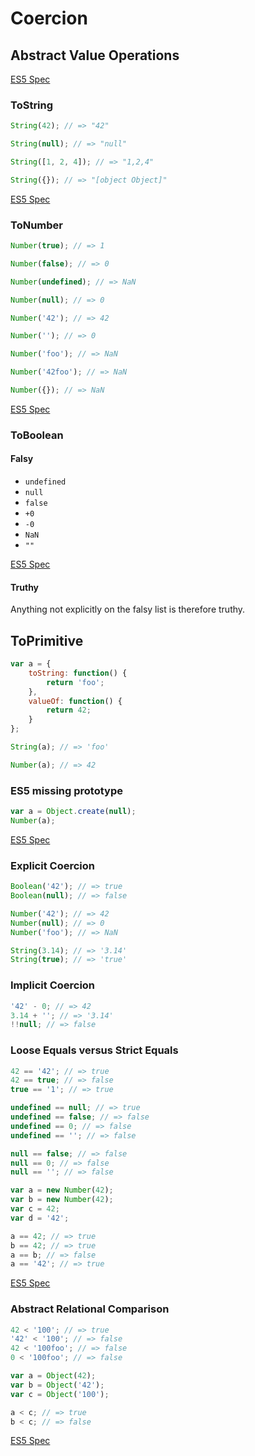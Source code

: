 # Coercion

## Abstract Value Operations

[ES5 Spec](https://es5.github.io/#x9.1)

### ToString

```js
String(42); // => "42"

String(null); // => "null"

String([1, 2, 4]); // => "1,2,4"

String({}); // => "[object Object]"
```

[ES5 Spec](https://es5.github.io/#x9.8)


### ToNumber

```js
Number(true); // => 1

Number(false); // => 0

Number(undefined); // => NaN

Number(null); // => 0

Number('42'); // => 42

Number(''); // => 0

Number('foo'); // => NaN

Number('42foo'); // => NaN

Number({}); // => NaN
```

[ES5 Spec](https://es5.github.io/#x9.3)


### ToBoolean

#### Falsy

- `undefined`
- `null`
- `false`
- `+0`
- `-0`
- `NaN`
- `""`

[ES5 Spec](https://es5.github.io/#x9.2)


#### Truthy

Anything not explicitly on the falsy list is therefore truthy.


## ToPrimitive

```js
var a = {
	toString: function() {
		return 'foo';
	},
	valueOf: function() {
		return 42;
	}
};

String(a); // => 'foo'

Number(a); // => 42
```

### ES5 missing prototype

```js
var a = Object.create(null);
Number(a);
```

[ES5 Spec](https://es5.github.io/#x9.1)


### Explicit Coercion

```js
Boolean('42'); // => true
Boolean(null); // => false

Number('42'); // => 42
Number(null); // => 0
Number('foo'); // => NaN

String(3.14); // => '3.14'
String(true); // => 'true'
```

### Implicit Coercion

```js
'42' - 0; // => 42
3.14 + ''; // => '3.14'
!!null; // => false
```

### Loose Equals versus Strict Equals

```js
42 == '42'; // => true
42 == true; // => false
true == '1'; // => true
```

```js
undefined == null; // => true
undefined == false; // => false
undefined == 0; // => false
undefined == ''; // => false

null == false; // => false
null == 0; // => false
null == ''; // => false
```

```js
var a = new Number(42);
var b = new Number(42);
var c = 42;
var d = '42';

a == 42; // => true
b == 42; // => true
a == b; // => false
a == '42'; // => true
```

[ES5 Spec](https://es5.github.io/#x11.9.3)

### Abstract Relational Comparison

```js
42 < '100'; // => true
'42' < '100'; // => false
42 < '100foo'; // => false
0 < '100foo'; // => false
```

```js
var a = Object(42);
var b = Object('42');
var c = Object('100');

a < c; // => true
b < c; // => false
```

[ES5 Spec](https://es5.github.io/#x11.8.5)
